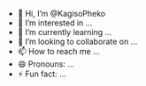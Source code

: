 - 👋 Hi, I’m @KagisoPheko
- 👀 I’m interested in ...
- 🌱 I’m currently learning ...
- 💞️ I’m looking to collaborate on ...
- 📫 How to reach me ...
- 😄 Pronouns: ...
- ⚡ Fun fact: ...

<!---
KagisoPheko/KagisoPheko is a ✨ special ✨ repository because its `README.md` (this file) appears on your GitHub profile.
You can click the Preview link to take a look at your changes.
--->

